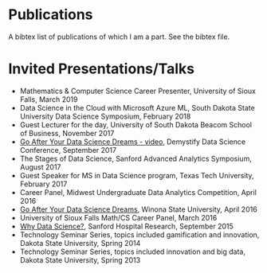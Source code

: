 # Publications

A bibtex list of publications of which I am a part. See the bibtex file.

# Invited Presentations/Talks

* Mathematics & Computer Science Career Presenter, University of Sioux Falls, March 2019
* Data Science in the Cloud with Microsoft Azure ML, South Dakota State University Data Science Symposium, February 2018
* Guest Lecturer for the day, University of South Dakota Beacom School of Business, November 2017
* [Go After Your Data Science Dreams - video](http://101.datascience.community/2017/10/10/go-after-your-data-science-dreams-demystify-data-science-presentation-2017/), Demystify Data Science Conference, September 2017
* The Stages of Data Science, Sanford Advanced Analytics Symposium, August 2017
* Guest Speaker for MS in Data Science program, Texas Tech University, February 2017
* Career Panel, Midwest Undergraduate Data Analytics Competition, April 2016
* [Go After Your Data Science Dreams](http://101.datascience.community/2016/04/19/getting-started-with-data-science-specialties/), Winona State University, April 2016
* University of Sioux Falls Math/CS Career Panel, March 2016
* [Why Data Science?](http://101.datascience.community/2015/09/25/why-data-science-presentation/), Sanford Hospital Research, September 2015
* Technology Seminar Series, topics included gamification and innovation, Dakota State University, Spring 2014
* Technology Seminar Series, topics included innovation and big data, Dakota State University, Spring 2013
